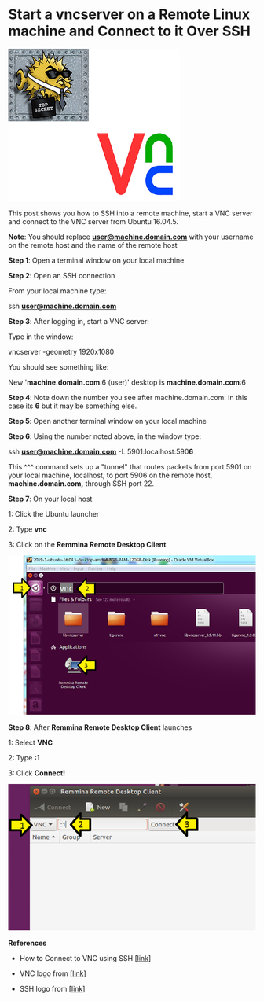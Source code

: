 # Start a vncserver on a Remote Linux machine and Connect to it Over SSH

![vnc_ssh_logos_1](vnc_ssh_logos_1.png)

This post shows you how to SSH into a remote machine, start a VNC server and connect to the VNC server from Ubuntu 16.04.5.

**Note**: You should replace **user@machine.domain.com** with your username on the remote host and the name of the remote host

**Step 1**: Open a terminal window on your local machine

**Step 2**: Open an SSH connection

From your local machine type:

ssh **user@machine.domain.com**

**Step 3**: After logging in, start a VNC server:

Type in the window:

vncserver -geometry 1920x1080

You should see something like:

New '**machine.domain.com**:6 (user)' desktop is **machine.domain.com**:6

**Step 4**: Note down the number you see after machine.domain.com: in this case its **6** but it may be something else.

**Step 5**: Open another terminal window on your local machine

**Step 6**: Using the number noted above, in the window type:

ssh **user@machine.domain.com** -L 5901:localhost:590**6**

This ^^^ command sets up a "tunnel" that routes packets from port 5901 on your local machine, localhost, to port 5906 on the remote host, **machine.domain.com,** through SSH port 22.

**Step 7**: On your local host

1: Click the Ubuntu launcher

2: Type **vnc**

3: Click on the **Remmina Remote Desktop Client**

![remmina_remote_desktop_client_2](remmina_remote_desktop_client_2.png)

**Step 8**: After **Remmina Remote Desktop Client** launches

1: Select **VNC**

2: Type **:1**

3: Click **Connect!**

![connect_3](connect_3.png)

**References**

-   How to Connect to VNC using SSH \[[link](http://www.techrepublic.com/article/how-to-connect-to-vnc-using-ssh/)\]
    
-   VNC logo from \[[link](http://images.app.goo.gl/uyqGpCzJKpwyjady7)\]
    
-   SSH logo from \[[link](http://www.openssh.com/)\]